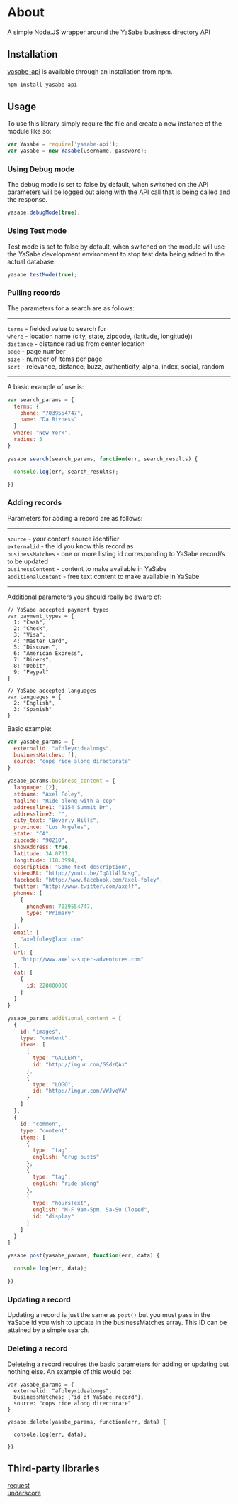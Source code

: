# About

A simple Node.JS wrapper around the YaSabe business directory API

## Installation

[yasabe-api](https://npmjs.org/package/yasabe-api) is available through an installation from npm.

```javascript
npm install yasabe-api
```

## Usage

To use this library simply require the file and create a new instance of the module like so:

```javascript
var Yasabe = require('yasabe-api');
var yasabe = new Yasabe(username, password);
```

### Using Debug mode

The debug mode is set to false by default, when switched on the API parameters will be logged out along with the API call that is being called and the response.

```javascript
yasabe.debugMode(true);
```

### Using Test mode

Test mode is set to false by default, when switched on the module will use the YaSabe development environment to stop test data being added to the actual database.

```javascript
yasabe.testMode(true);
```

### Pulling records

The parameters for a search are as follows:

---

`terms` - fielded value to search for  
  `where` - location name (city, state, zipcode, (latitude, longitude))  
  `distance` - distance radius from center location  
  `page` - page number  
  `size` - number of items per page  
  `sort` - relevance, distance, buzz, authenticity, alpha, index, social, random  

---

A basic example of use is:

```javascript
var search_params = {
  terms: {
    phone: "7039554747",
    name: "Da Bizness"
  }
  where: "New York",
  radius: 5
}

yasabe.search(search_params, function(err, search_results) {

  console.log(err, search_results);

})
```

### Adding records

Parameters for adding a record are as follows:

---

`source` - *your* content source identifier  
  `externalid` - the id you know this record as  
  `businessMatches` - one or more listing id corresponding to YaSabe record/s to be updated  
  `businessContent` - content to make available in YaSabe  
  `additionalContent` - free text content to make available in YaSabe  

---

Additional parameters you should really be aware of:

```
// YaSabe accepted payment types
var payment_types = {
  1: "Cash",
  2: "Check",
  3: "Visa",
  4: "Master Card",
  5: "Discover",
  6: "American Express",
  7: "Diners",
  8: "Debit",
  9: "Paypal"
}

// YaSabe accepted languages
var Languages = {
  2: "English",
  3: "Spanish"
}
```

Basic example:

```javascript
var yasabe_params = {
  externalid: "afoleyridealongs",
  businessMatches: [],
  source: "cops ride along directorate"
}

yasabe_params.business_content = {
  language: [2],
  stdname: "Axel Foley",
  tagline: "Ride along with a cop"
  addressline1: "1154 Summit Dr",
  addressline2: "",
  city_text: "Beverly Hills",
  province: "Los Angeles",
  state: "CA",
  zipcode: "90210",
  showAddress: true,
  latitude: 34.0731,
  longitude: 118.3994,
  description: "Some text description",
  videoURL: "http://youtu.be/IqG1l4lScsg",
  facebook: "http://www.facebook.com/axel-foley",
  twitter: "http://www.twitter.com/axelf",
  phones: [
    {
      phoneNum: 7039554747,
      type: "Primary"
    }
  ],
  email: [
    "axelfoley@lapd.com"
  ],
  url: [
    "http://www.axels-super-adventures.com"
  ],
  cat: [
    {
      id: 228000000
    }
  ]
}

yasabe_params.additional_content = [
  {
    id: "images",
    type: "content",
    items: [
      {
        type: "GALLERY",
        id: "http://imgur.com/GSdzQAx"
      },
      {
        type: "LOGO",
        id: "http://imgur.com/VWJvqVA"
      }
    ]
  },
  {
    id: "common",
    type: "content",
    items: [
      {
        type: "tag",
        english: "drug busts"
      },
      {
        type: "tag",
        english: "ride along"
      },
      {
        type: "hoursText",
        english: "M-F 9am-5pm, Sa-Su Closed",
        id: "display"
      }
    ]
  }
]

yasabe.post(yasabe_params, function(err, data) {

  console.log(err, data);

})
```

### Updating a record

Updating a record is just the same as `post()` but you must pass in the YaSabe id you wish to update in the businessMatches array. This ID can be attained by a simple search.

### Deleting a record

Deleteing a record requires the basic parameters for adding or updating but nothing else. An example of this would be:

```
var yasabe_params = {
  externalid: "afoleyridealongs",
  businessMatches: ["id_of_YaSabe_record"],
  source: "cops ride along directorate"
}

yasabe.delete(yasabe_params, function(err, data) {

  console.log(err, data);

})
```

## Third-party libraries

[request](http://github.com/mikeal/request.git)  
  [underscore](http://underscorejs.org)